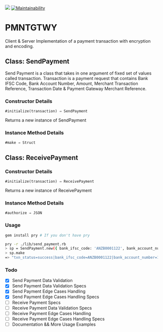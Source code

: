 [<img src="https://travis-ci.org/anik3tra0/pmntgtwy.svg?branch=master">]()
[![Maintainability](https://api.codeclimate.com/v1/badges/07dc716514f2f81693bf/maintainability)](https://codeclimate.com/github/anik3tra0/pmntgtwy/maintainability)

# PMNTGTWY

Client & Server Implementation of a payment transaction with encryption and encoding.

## Class: SendPayment

Send Payment is a class that takes in one argument of fixed set of values called transaction. Transaction is a payment request that contains Bank IFSC Code, Bank Account Number, Amount, Merchant Transaction Reference, Transaction Date & Payment Gateway Merchant Reference.

### Constructor Details
`#initialize(transaction) ⇒ SendPayment`

Returns a new instance of SendPayment

### Instance Method Details
`#make ⇒ Struct`

## Class: ReceivePayment

### Constructor Details
`#initialize(transaction) ⇒ ReceivePayment`

Returns a new instance of ReceivePayment

### Instance Method Details
`#authorize ⇒ JSON`

### Usage

```sh
gem install pry # If you don't have pry

pry -r ./lib/send_payment.rb
> sp = SendPayment.new({ bank_ifsc_code: 'ANZB0001122', bank_account_number: '1111222233334444', amount: '105000', merchant_transaction_ref: 'txn001', transaction_date: '2017-10-12', payment_gateway_merchant_reference: 'merc001' })
> sp.make
=> "txn_status=success|bank_ifsc_code=ANZB0001122|bank_account_number=1111222233334444|amount=105000|merchant_transaction_ref=txn001|transaction_date=2017-10-12|hash=aa440981747d01de3ac832f9fbf75626e684175c|payment_gateway_transaction_reference=pg_txn_0001"
```

### Todo

- [x] Send Payment Data Validation
- [x] Send Payment Data Validation Specs
- [x] Send Payment Edge Cases Handling
- [x] Send Payment Edge Cases Handling Specs
- [ ] Receive Payment Specs
- [ ] Receive Payment Data Validation Specs
- [ ] Receive Payment Edge Cases Handling
- [ ] Receive Payment Edge Cases Handling Specs
- [ ] Documentation && More Usage Examples
